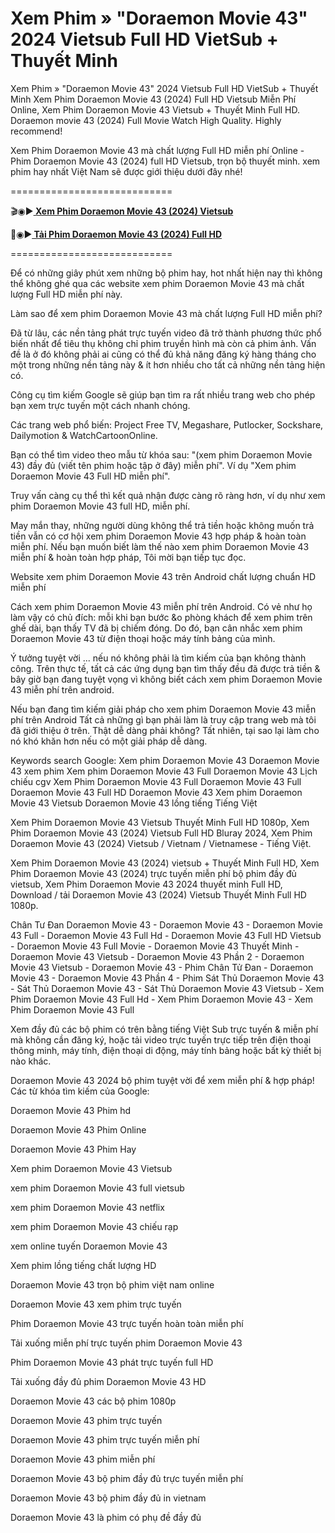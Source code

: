 # Xem Phim » "Doraemon Movie 43" 2024 Vietsub Full HD VietSub + Thuyết Minh
Xem Phim » "Doraemon Movie 43" 2024 Vietsub Full HD VietSub + Thuyết Minh
Xem Phim Doraemon Movie 43 (2024) Full HD Vietsub Miễn Phí Online, Xem Phim Doraemon Movie 43 Vietsub + Thuyết Minh Full HD. Doraemon movie 43 (2024) Full Movie Watch High Quality. Highly recommend!

Xem Phim Doraemon Movie 43 mà chất lượng Full HD miễn phí Online - Phim Doraemon Movie 43 (2024) full HD Vietsub, trọn bộ thuyết minh. xem phim hay nhất Việt Nam sẽ được giới thiệu dưới đây nhé!

============================

🎬◉▶️<b><a href="https://hhchina.app/thong-tin-phim/doraemon-movie-43.html"> Xem Phim Doraemon Movie 43 (2024) Vietsub</a></b>

📁◉▶️<b><a href="https://hhchina.app/thong-tin-phim/doraemon-movie-43.html"> Tải Phim Doraemon Movie 43 (2024) Full HD</a></b>

============================

Để có những giây phút xem những bộ phim hay, hot nhất hiện nay thì không thể không ghé qua các website xem phim Doraemon Movie 43 mà chất lượng Full HD miễn phí này.

Làm sao để xem phim Doraemon Movie 43 mà chất lượng Full HD miễn phí?

Đã từ lâu, các nền tảng phát trực tuyến video đã trở thành phương thức phổ biến nhất để tiêu thụ không chỉ phim truyền hình mà còn cả phim ảnh. Vấn đề là ở đó không phải ai cũng có thể đủ khả năng đăng ký hàng tháng cho một trong những nền tảng này & ít hơn nhiều cho tất cả những nền tảng hiện có.

Công cụ tìm kiếm Google sẽ giúp bạn tìm ra rất nhiều trang web cho phép bạn xem trực tuyến một cách nhanh chóng.

Các trang web phổ biến: Project Free TV, Megashare, Putlocker, Sockshare, Dailymotion & WatchCartoonOnline.

Bạn có thể tìm video theo mẫu từ khóa sau: "(xem phim Doraemon Movie 43) đầy đủ (viết tên phim hoặc tập ở đây) miễn phí". Ví dụ "Xem phim Doraemon Movie 43 Full HD miễn phí".

Truy vấn càng cụ thể thì kết quả nhận được càng rõ ràng hơn, ví dụ như xem phim Doraemon Movie 43 full HD, miễn phí.

May mắn thay, những người dùng không thể trả tiền hoặc không muốn trả tiền vẫn có cơ hội xem phim Doraemon Movie 43 hợp pháp & hoàn toàn miễn phí. Nếu bạn muốn biết làm thế nào xem phim Doraemon Movie 43 miễn phí & hoàn toàn hợp pháp, Tôi mời bạn tiếp tục đọc.

Website xem phim Doraemon Movie 43 trên Android chất lượng chuẩn HD miễn phí

Cách xem phim Doraemon Movie 43 miễn phí trên Android. Có vẻ như họ làm vậy có chủ đích: mỗi khi bạn bước &o phòng khách để xem phim trên ghế dài, bạn thấy TV đã bị chiếm đóng. Do đó, bạn cân nhắc xem phim Doraemon Movie 43 từ điện thoại hoặc máy tính bảng của mình.

Ý tưởng tuyệt vời ... nếu nó không phải là tìm kiếm của bạn không thành công. Trên thực tế, tất cả các ứng dụng bạn tìm thấy đều đã được trả tiền & bây giờ bạn đang tuyệt vọng vì không biết cách xem phim Doraemon Movie 43 miễn phí trên android.

Nếu bạn đang tìm kiếm giải pháp cho xem phim Doraemon Movie 43 miễn phí trên Android Tất cả những gì bạn phải làm là truy cập trang web mà tôi đã giới thiệu ở trên. Thật dễ dàng phải không? Tất nhiên, tại sao lại làm cho nó khó khăn hơn nếu có một giải pháp dễ dàng.

Keywords search Google: Xem phim Doraemon Movie 43 Doraemon Movie 43 xem phim Xem phim Doraemon Movie 43 Full Doraemon Movie 43 Lịch chiếu cgv Xem Phim Doraemon Movie 43 Full Doraemon Movie 43 Full Doraemon Movie 43 Full HD Doraemon Movie 43 Xem phim Doraemon Movie 43 Vietsub Doraemon Movie 43 lồng tiếng Tiếng Việt

Xem Phim Doraemon Movie 43 Vietsub Thuyết Minh Full HD 1080p, Xem Phim Doraemon Movie 43 (2024) Vietsub Full HD Bluray 2024, Xem Phim Doraemon Movie 43 (2024) Vietsub / Vietnam / Vietnamese - Tiếng Việt.

Xem Phim Doraemon Movie 43 (2024) vietsub + Thuyết Minh Full HD, Xem Phim Doraemon Movie 43 (2024) trực tuyến miễn phí bộ phim đầy đủ vietsub, Xem Phim Doraemon Movie 43 2024 thuyết minh Full HD, Download / tải Doraemon Movie 43 (2024) Vietsub Thuyết Minh Full HD 1080p.

Chân Tư Đan Doraemon Movie 43 - Doraemon Movie 43 - Doraemon Movie 43 Full - Doraemon Movie 43 Full Hd - Doraemon Movie 43 Full HD Vietsub - Doraemon Movie 43 Full Movie - Doraemon Movie 43 Thuyết Minh - Doraemon Movie 43 Vietsub - Doraemon Movie 43 Phần 2 - Doraemon Movie 43 Vietsub - Doraemon Movie 43 - Phim Chân Tử Đan - Doraemon Movie 43 - Doraemon Movie 43 Phần 4 - Phim Sát Thủ Doraemon Movie 43 - Sát Thủ Doraemon Movie 43 - Sát Thủ Doraemon Movie 43 Vietsub - Xem Phim Doraemon Movie 43 Full Hd - Xem Phim Doraemon Movie 43 - Xem Phim Doraemon Movie 43 Full


Xem đầy đủ các bộ phim có trên bằng tiếng Việt Sub trực tuyến & miễn phí mà không cần đăng ký, hoặc tải video trực tuyến trực tiếp trên điện thoại thông minh, máy tính, điện thoại di động, máy tính bảng hoặc bất kỳ thiết bị nào khác.

Doraemon Movie 43 2024 bộ phim tuyệt vời để xem miễn phí & hợp pháp!
Các từ khóa tìm kiếm của Google:

Doraemon Movie 43 Phim hd

Doraemon Movie 43 Phim Online

Doraemon Movie 43 Phim Hay

Xem phim Doraemon Movie 43 Vietsub

xem phim Doraemon Movie 43 full vietsub

xem phim Doraemon Movie 43 netflix

xem phim Doraemon Movie 43 chiếu rạp

xem online tuyến Doraemon Movie 43

Xem phim lồng tiếng chất lượng HD

Doraemon Movie 43 trọn bộ phim việt nam online

Doraemon Movie 43 xem phim trực tuyến

Phim Doraemon Movie 43 trực tuyến hoàn toàn miễn phí

Tải xuống miễn phí trực tuyến phim Doraemon Movie 43

Phim Doraemon Movie 43 phát trực tuyến full HD

Tải xuống đầy đủ phim Doraemon Movie 43 HD

Doraemon Movie 43 các bộ phim 1080p

Doraemon Movie 43 phim trực tuyến

Doraemon Movie 43 phim trực tuyến miễn phí

Doraemon Movie 43 phim miễn phí

Doraemon Movie 43 bộ phim đầy đủ trực tuyến miễn phí

Doraemon Movie 43 bộ phim đầy đủ in vietnam

Doraemon Movie 43 là phim có phụ đề đầy đủ
